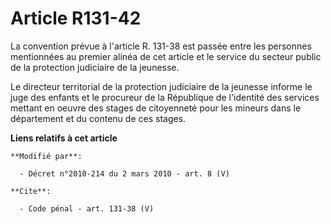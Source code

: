 # Article R131-42

La convention prévue à l'article R. 131-38 est passée entre les personnes mentionnées au premier alinéa de cet article et le
service du secteur public de la protection judiciaire de la jeunesse. 

Le directeur territorial de la protection judiciaire de la jeunesse informe le juge des enfants et le procureur de la
République de l'identité des services mettant en oeuvre des stages de citoyenneté pour les mineurs dans le département et du
contenu de ces stages.

**Liens relatifs à cet article**

	**Modifié par**:

	  - Décret n°2010-214 du 2 mars 2010 - art. 8 (V)

	**Cite**:

	  - Code pénal - art. 131-38 (V)
